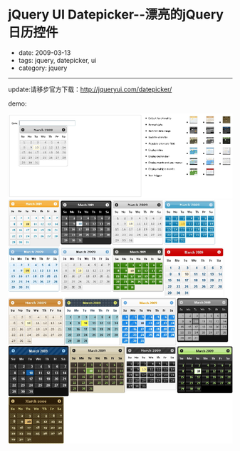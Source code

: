 # jQuery UI Datepicker--漂亮的jQuery日历控件

- date: 2009-03-13
- tags: jquery, datepicker, ui
- category: jquery

----------------

update:请移步官方下载：http://jqueryui.com/datepicker/

demo:

<img src="/files/img/jquery-ui-datepicker.jpg" alt="漂亮的jQuery日历控件" />

<img src="/files/img/jquery-ui-datepicker2.jpg" alt="漂亮的jQuery日历控件" />